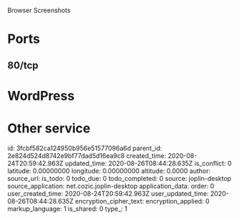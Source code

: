 Browser Screenshots

# Ports
## 80/tcp

# WordPress
# Other service



id: 3fcbf582ca124950b956e51577096a6d
parent_id: 2e824d524d8742e9bf77dad5d16ea9c8
created_time: 2020-08-24T20:59:42.963Z
updated_time: 2020-08-26T08:44:28.635Z
is_conflict: 0
latitude: 0.00000000
longitude: 0.00000000
altitude: 0.0000
author: 
source_url: 
is_todo: 0
todo_due: 0
todo_completed: 0
source: joplin-desktop
source_application: net.cozic.joplin-desktop
application_data: 
order: 0
user_created_time: 2020-08-24T20:59:42.963Z
user_updated_time: 2020-08-26T08:44:28.635Z
encryption_cipher_text: 
encryption_applied: 0
markup_language: 1
is_shared: 0
type_: 1